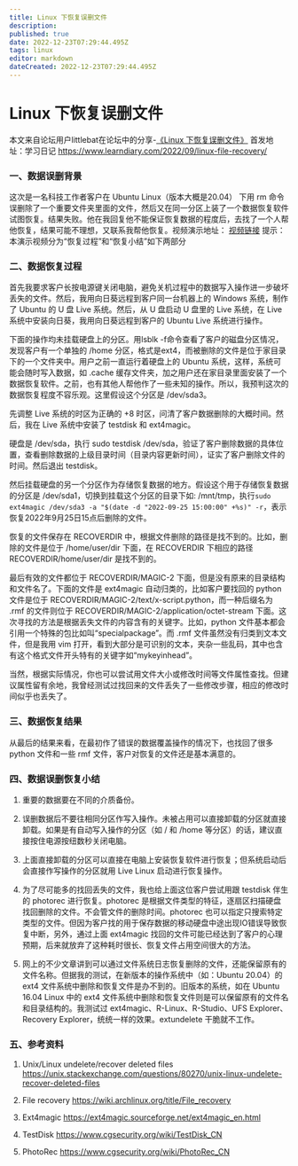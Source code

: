 ```yaml
---
title: Linux 下恢复误删文件
description: 
published: true
date: 2022-12-23T07:29:44.495Z
tags: linux
editor: markdown
dateCreated: 2022-12-23T07:29:44.495Z
---
```


#  Linux 下恢复误删文件
本文来自论坛用户littlebat在论坛中的分享-[《Linux 下恢复误删文件》](https://bbs.deepin.org/post/243925)
首发地址：学习日记 https://www.learndiary.com/2022/09/linux-file-recovery/

### 一、数据误删背景

这次是一名科技工作者客户在 Ubuntu Linux（版本大概是20.04） 下用 rm 命令误删除了一个重要文件夹里面的文件，然后又在同一分区上装了一个数据恢复软件试图恢复。结果失败。他在我回复他不能保证恢复数据的程度后，去找了一个人帮他恢复，结果可能不理想，又联系我帮他恢复。视频演示地址：
[视频链接](https://www.bilibili.com/video/BV1s14y187MK?share_source=copy_web&vd_source=d1925b070926f23b2b6676137251e9ea)
提示：本演示视频分为“恢复过程”和“恢复小结”如下两部分
 
### 二、数据恢复过程

首先我要求客户长按电源键关闭电脑，避免关机过程中的数据写入操作进一步破坏丢失的文件。然后，我用向日葵远程到客户同一台机器上的 Windows 系统，制作了 Ubuntu 的 U 盘 Live 系统。然后，从 U 盘启动 U 盘里的 Live 系统，在 Live 系统中安装向日葵，我用向日葵远程到客户的 Ubuntu Live 系统进行操作。

下面的操作均未挂载硬盘上的分区。用lsblk -f命令查看了客户的磁盘分区情况，发现客户有一个单独的 /home 分区，格式是ext4，而被删除的文件是位于家目录下的一个文件夹中。用户之前一直运行着硬盘上的 Ubuntu 系统，这样，系统可能会随时写入数据，如 .cache 缓存文件夹，加之用户还在家目录里面安装了一个数据恢复软件。之前，也有其他人帮他作了一些未知的操作。所以，我预判这次的数据恢复程度不容乐观。这里假设这个分区是 /dev/sda3。

先调整 Live 系统的时区为正确的 +8 时区，问清了客户数据删除的大概时间。然后，我在 Live 系统中安装了 testdisk 和 ext4magic。

硬盘是 /dev/sda，执行 sudo testdisk /dev/sda，验证了客户删除数据的具体位置，查看删除数据的上级目录时间（目录内容更新时间），证实了客户删除文件的时间。然后退出 testdisk。

然后挂载硬盘的另一个分区作为存储恢复数据的地方。假设这个用于存储恢复数据的分区是 /dev/sda1，切换到挂载这个分区的目录下如: /mnt/tmp，执行`sudo ext4magic /dev/sda3 -a "$(date -d "2022-09-25 15:00:00" +%s)" -r`，表示恢复2022年9月25日15点后删除的文件。

恢复的文件保存在 RECOVERDIR 中，根据文件删除的路径是找不到的。比如，删除的文件是位于 /home/user/dir 下面，在 RECOVERDIR 下相应的路径 RECOVERDIR/home/user/dir 是找不到的。

最后有效的文件都位于 RECOVERDIR/MAGIC-2 下面，但是没有原来的目录结构和文件名了。下面的文件是 ext4magic 自动归类的，比如客户要找回的 python 文件是位于 RECOVERDIR/MAGIC-2/text/x-script.python，而一种后缀名为 .rmf 的文件则位于 RECOVERDIR/MAGIC-2/application/octet-stream 下面。这次寻找的方法是根据丢失文件的内容含有的关键字。比如，python 文件基本都会引用一个特殊的包比如叫“specialpackage”。而 .rmf 文件虽然没有归类到文本文件，但是我用 vim 打开，看到大部分是可识别的文本，夹杂一些乱码，其中也含有这个格式文件开头特有的关键字如“mykeyinhead”。

当然，根据实际情况，你也可以尝试用文件大小或修改时间等文件属性查找。但建议属性留有余地，我曾经测试过找回来的文件丢失了一些修改步骤，相应的修改时间似乎也丢失了。

### 三、数据恢复结果

从最后的结果来看，在最初作了错误的数据覆盖操作的情况下，也找回了很多 python 文件和一些 rmf 文件，客户对恢复的文件还是基本满意的。

### 四、数据误删恢复小结

1. 重要的数据要在不同的介质备份。

2. 误删数据后不要往相同分区作写入操作。未被占用可以直接卸载的分区就直接卸载。如果是有自动写入操作的分区（如 / 和 /home 等分区）的话，建议直接按住电源按纽数秒关闭电脑。

3. 上面直接卸载的分区可以直接在电脑上安装恢复软件进行恢复；但系统启动后会直接作写操作的分区就用 Live Linux 启动进行恢复操作。

4. 为了尽可能多的找回丢失的文件，我也给上面这位客户尝试用跟 testdisk 伴生的 photorec 进行恢复。photorec 是根据文件类型的特征，逐扇区扫描硬盘找回删除的文件。不会管文件的删除时间。photorec 也可以指定只搜索特定类型的文件。但因为客户找的用于保存数据的移动硬盘中途出现IO错误导致恢复中断，另外，通过上面 ext4magic 找回的文件可能已经达到了客户的心理预期，后来就放弃了这种耗时很长、恢复文件占用空间很大的方法。

5. 网上的不少文章讲到可以通过文件系统日志恢复删除的文件，还能保留原有的文件名称。但据我的测试，在新版本的操作系统中（如：Ubuntu 20.04）的 ext4 文件系统中删除和恢复文件是办不到的。旧版本的系统，如在 Ubuntu 16.04 Linux 中的 ext4 文件系统中删除和恢复文件则是可以保留原有的文件名和目录结构的。我测试过 ext4magic、R-Linux、R-Studio、UFS Explorer、Recovery Explorer，统统一样的效果。extundelete 干脆就不工作。

### 五、参考资料

1. Unix/Linux undelete/recover deleted files https://unix.stackexchange.com/questions/80270/unix-linux-undelete-recover-deleted-files

2. File recovery https://wiki.archlinux.org/title/File_recovery

3. Ext4magic https://ext4magic.sourceforge.net/ext4magic_en.html

4. TestDisk https://www.cgsecurity.org/wiki/TestDisk_CN

5. PhotoRec https://www.cgsecurity.org/wiki/PhotoRec_CN